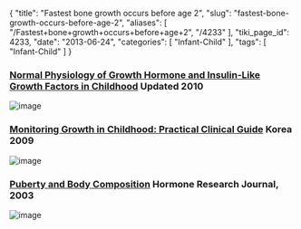 {
    "title": "Fastest bone growth occurs before age 2",
    "slug": "fastest-bone-growth-occurs-before-age-2",
    "aliases": [
        "/Fastest+bone+growth+occurs+before+age+2",
        "/4233"
    ],
    "tiki_page_id": 4233,
    "date": "2013-06-24",
    "categories": [
        "Infant-Child"
    ],
    "tags": [
        "Infant-Child"
    ]
}


### [Normal Physiology of Growth Hormone and Insulin-Like Growth Factors in Childhood](http://www.endotext.org/neuroendo/neuroendo5a/neuroendo5a.htm) Updated 2010

<img src="https://d378j1rmrlek7x.cloudfront.net/attachments/jpeg/height-velocity2.jpg" alt="image">

### [Monitoring Growth in Childhood: Practical Clinical Guide](http://www.jkma.org/search.php?where=aview&id=10.5124/jkma.2009.52.3.211&code=0119JKMA&vmode=PUBREADER) Korea 2009

<img src="https://d378j1rmrlek7x.cloudfront.net/attachments/jpeg/height-velocity-korea.jpg" alt="image">

### [Puberty and Body Composition](http://www.karger.com/Article/Fulltext/71224) Hormone Research Journal, 2003

<img src="https://d378j1rmrlek7x.cloudfront.net/attachments/gif/bone-velocity.gif" alt="image">
